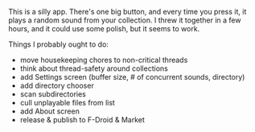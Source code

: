 This is a silly app.  There's one big button, and every time you press
it, it plays a random sound from your collection.  I threw it together
in a few hours, and it could use some polish, but it seems to work.

Things I probably ought to do:

- move housekeeping chores to non-critical threads
- think about thread-safety around collections
- add Settings screen (buffer size, # of concurrent sounds, directory)
- add directory chooser
- scan subdirectories
- cull unplayable files from list
- add About screen
- release & publish to F-Droid & Market

